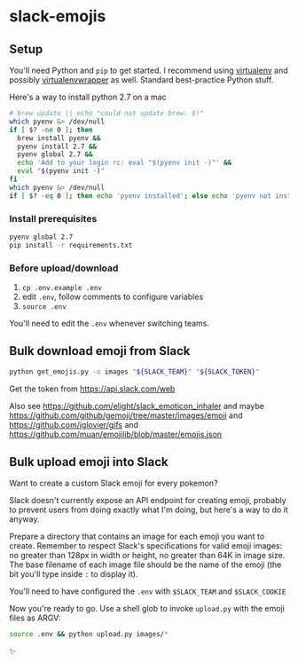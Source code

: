 slack-emojis
============


## Setup

You'll need Python and `pip` to get started. I recommend using [virtualenv](https://virtualenv.pypa.io/en/latest/) and possibly [virtualenvwrapper](https://virtualenvwrapper.readthedocs.org/en/latest/) as well. Standard best-practice Python stuff.

Here's a way to install python 2.7 on a mac

```bash
# brew update || echo "could not update brew: $!"
which pyenv &> /dev/null
if [ $? -ne 0 ]; then
  brew install pyenv &&
  pyenv install 2.7 &&
  pyenv global 2.7 &&
  echo 'Add to your login rc: eval "$(pyenv init -)"' &&
  eval "$(pyenv init -)"
fi
which pyenv &> /dev/null
if [ $? -eq 0 ]; then echo 'pyenv installed'; else echo 'pyenv not installed'; fi
```

### Install prerequisites
```bash
pyenv global 2.7
pip install -r requirements.txt
```

### Before upload/download

1. `cp .env.example .env`
2. edit `.env`, follow comments to configure variables
3. `source .env`

You'll need to edit the `.env` whenever switching teams.

## Bulk download emoji from Slack

```bash
python get_emojis.py -o images "${SLACK_TEAM}" "${SLACK_TOKEN}"
```

Get the token from https://api.slack.com/web

Also see https://github.com/elight/slack_emoticon_inhaler and maybe https://github.com/github/gemoji/tree/master/images/emoji and https://github.com/jglovier/gifs and https://github.com/muan/emojilib/blob/master/emojis.json

## Bulk upload emoji into Slack

Want to create a custom Slack emoji for every pokemon?

Slack doesn't currently expose an API endpoint for creating emoji, probably to prevent users
from doing exactly what I'm doing, but here's a way to do it anyway.

Prepare a directory that contains an image for each emoji you want to create.
Remember to respect Slack's specifications for valid emoji images:
no greater than 128px in width or height, no greater than 64K in image size.
The base filename of each image file should be the name of the emoji
(the bit you'll type inside `:` to display it).

You'll need to have configured the `.env` with `$SLACK_TEAM` and `$SLACK_COOKIE`

Now you're ready to go. Use a shell glob to invoke `upload.py` with the emoji files as ARGV:

```bash
source .env && python upload.py images/*
```

:sparkles:
